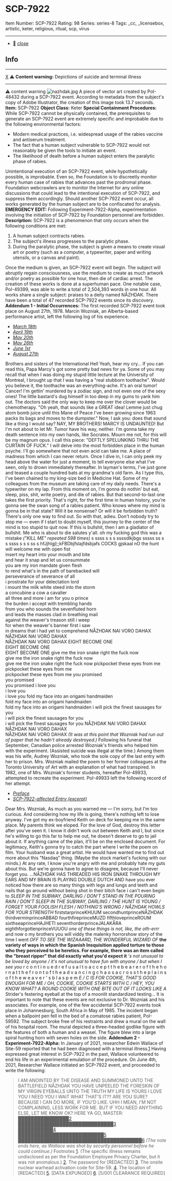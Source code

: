 # SCP-7922
Item Number: SCP-7922
Rating: 98
Series: series-8
Tags: _cc, _licensebox, artistic, keter, religious, ritual, scp, virus

---

  * [](javascript:;)
[close](javascript:;)
## Info
* * *
[X](javascript:;)
⚠️ **Content warning:** Depictions of suicide and terminal illness
* * *

⚠️ content warning 
![nazhdak.jpg](https://scp-wiki.wdfiles.com/local--files/scp-7922/nazhdak.jpg)
A piece of vector art created by PoI-48432 during a SCP-7922 event. According to metadata from the subject's copy of Adobe Illustrator, the creation of this image took 13.7 seconds.
**Item:** SCP-7922
**Object Class:** Keter
**Special Containment Procedures:** While SCP-7922 cannot be physically contained, the prerequisites to generate an SCP-7922 event are extremely specific and improbable due to the following environmental factors:
  * Modern medical practices, i.e. widespread usage of the rabies vaccine and antiserum treatment.
  * The fact that a human subject vulnerable to SCP-7922 would not reasonably be given the tools to initiate an event.
  * The likelihood of death before a human subject enters the paralytic phase of rabies.

Unintentional execution of an SCP-7922 event, while hypothetically possible, is improbable. Even so, the Foundation is to discreetly monitor every human case of rabies that advances past the prodromal phase.
Foundation webcrawlers are to monitor the Internet for any online discussions that could lead to the intentional execution of SCP-7922, and suppress them accordingly. Should another SCP-7922 event occur, all works generated by the human subject are to be confiscated for analysis.
**EMERGENCY EDIT:** Following Experiment-7922-Alpha, experimentation involving the initiation of SCP-7922 by Foundation personnel are forbidden.
**Description:** SCP-7922 is a phenomenon that only occurs when the following conditions are met:
  1. A human subject contracts rabies.
  2. The subject's illness progresses to the paralytic phase.
  3. During the paralytic phase, the subject is given a means to create visual art or poetry (such as a computer, a typewriter, paper and writing utensils, or a canvas and paint).

Once the medium is given, an SCP-7922 event will begin. The subject will abruptly regain consciousness, use the medium to create as much artwork and/or poetry as possible for one hour, then die of cardiac arrest. The creation of these works is done at a superhuman pace. One notable case, PoI-49399, was able to write a total of 2,504,393 words in one hour.
All works share a single subject: praises to a deity named NÅZHDAK.
There have been a total of 47 recorded SCP-7922 events since its discovery.
**Addendum 1 - Initial Occurrences:** The first recorded SCP-7922 event took place on August 27th, 1978. Marcin Wozniak, an Alberta-based performance artist, left the following log of his experience.
  * [_March 18th_](javascript:;)
  * [_April 19th_](javascript:;)
  * [_May 20th_](javascript:;)
  * [_May 26th_](javascript:;)
  * [_June 1st_](javascript:;)
  * [_August 27th_](javascript:;)

Brothers and sisters of the International Hell Yeah, hear my cry…
If you can read this, Papa Marcy's got some pretty bad news for ya. Some of you may recall that when I was doing my stupid little lecture at the University of Montreal, I brought up that I was having a "real stubborn toothache". Would you believe it, the toothache was an everything-ache. It's an oral tumor! Cancer! I'm gettin' murdered by a zodiac sign, and not even one of the sexy ones!
The little bastard's dug himself in too deep in my gums to yank him out. The doctors said the only way to keep me over the clover would be chemotherapy.
"Oh yeah, that sounds like a GREAT idea! Lemme just chug atom bomb juice until this Mane of Peace I've been growing since 1963 packs its bags and moves to the dumpster."
Now, I ask you: does that sound like a thing I would say? NAY, MY BROTHERS! MARCY IS UNDAUNTED!
But I'm not about to let Mr. Tumor have his way, neither. I'm gonna take my death sentence into my own hands, like Socrates.
Mourn me not, for this will be my magnum opus. I call this piece: "DEFTLY SPELUNKING THRU THE CURTAIN OF FUCK."
I will delve into the most forbidden place in the human psyche. I'll go somewhere that not even acid can take me. A place of madness from which I can never return. Once I dive in, I can only peek my head above the water for just a moment, to tell everyone else what I've seen, only to drown immediately thereafter.
In layman's terms, I've just gone and teased a couple hundred bats at my grandma's old farm.
As I type this, I've been chained to my king-size bed in Medicine Hat. Some of my colleagues from the museum are taking care of my daily needs. There's a typewriter on my lap. From this moment on, I'm gonna do nothin' but eat, sleep, piss, shit, write poetry, and die of rabies.
But that second-to-last one takes the first priority. That's right, for the first time in human history, you're gonna see the swan song of a rabies patient.
Who knows where my mind is gonna be in that state? Will it be nonsense? Or will it be forbidden truth?
There's only one way to find out.
So with that, adieu. Don't nobody try to stop me — even if I start to doubt myself, this journey to the center of the mind is too stupid to quit now.
If this is bullshit, then I am a gladiator of bullshit.
Me who is about to die salutes y'all.
oh my fucking god this was a mistake
_("KILL ME" repeated 598 times)_
s ssss s s s ssssdlkjbgs sssss ss s s ssss s s s ss s hfJjhlgjl;;kFBDbjfslajfdsbjafs COCKS gjskaal
nO
the hunt will welcome me with open fist  
insert my heart into your mouth and bite  
and hear it snap and let us consummate  
you are my iron mandate given flesh  
to rend what's in the path of barebacked will  
perseverance of severance of all  
i prostrate for your delectation lord  
i mount the milk white steed into the storm  
a concubine a cow a cavalier  
all three and more i am for you o prince  
the burden i accept with trembling hands  
from you who sounds the sevenfluted horn  
and leads the masses clad in breathing mail  
against the weaver's treason still i weep  
for when the weaver's banner first i saw  
in dreams that i had yet to comprehend
NÅZHDAK NAI VORO DAHAX  
NÅZHDAK NAI VORO DAHAX  
NÅZHDAK NAI VORO DAHAX
EIGHT BECOME ONE  
EIGHT BECOME ONE  
EIGHT BECOME ONE
give me the iron snake right the fuck now  
give me the iron snake right the fuck now  
give me the iron snake right the fuck now
pickpocket these eyes from me  
pickpocket these eyes from me  
pickpocket these eyes from me
you promised  
you promised  
you promised
i love you  
i love you  
i love you
fold my face into an origami handmaiden  
fold my face into an origami handmaiden  
fold my face into an origami handmaiden
i will pick the finest sausages for you  
i will pick the finest sausages for you  
i will pick the finest sausages for you
NÅZHDAK NAI VORO DAHAX  
NÅZHDAK NAI VORO DAHAX  
NÅZHDAK NAI VORO DAHAX
_(It was at this point that Wozniak had run out of paper that he hadn't already destroyed.)_
Following his funeral that September, Canadian police arrested Wozniak's friends who helped him with the experiment. (Assisted suicide was illegal at the time.) Among them was his wife, Audrey Wozniak, who took the sole copy of the last entry with her to prison. Mrs. Wozniak mailed the poem to her former colleagues at the Toronto University of Art with an explanation of what had transpired.
In 1982, one of Mrs. Wozniak's former students, hereafter PoI-49933, attempted to recreate the experiment. PoI-49933 left the following record of her attempt.
  * [_Preface_](javascript:;)
  * [_SCP-7922-affected Entry (excerpt)_](javascript:;)

Dear Mrs. Wozniak,
As much as you warned me — I'm sorry, but I'm too curious. And considering how my life is going, there's nothing left to lose anyway.
I've got my ex-boyfriend Keith on deck for keeping me in the same place. My parents think we eloped.
For the love of God, destroy this letter after you've seen it. I know it didn't work out between Keith and I, but since he's willing to go this far to help me out, he doesn't deserve to go to jail about it.
If anything came of the plan, it'll be on the enclosed document. For legitimacy, Keith's gonna try to catch the part where I write the poem on film.
Your husband was a great artist. He would have wanted me to find out more about this "Nasdaq" thing. (Maybe the stock market's fucking with our minds.)
At any rate, I know you're angry with me and probably hate my guts about this. But we're gonna have to agree to disagree, because I'll never forget you.
…NÅZHDAK HAS THREADED HIS IRON SNAKE THROUGH MY EARS AND MY BRAIN IS PLAYING DOUBLE DUTCH AND have you ever noticed how there are so many things with legs and lungs and teeth and nails that go around without being shot in their bitch face i can't even begin to _SLEEP IN THE SUBWAY, DARLING / DON'T STAND IN THE POURING RAIN / DON'T SLEEP IN THE SUBWAY, DARLING / THE HUNT IS YOUNG / FORGET YOUR FOOLISH FLESH / NOTHING'S WRONG / NÅZHDAK HOWLS FOR YOUR STRENGTH_ firststarprinceKHUUM secondhuntprinceNÅZHDAK thirdverminprinceABBAD fourthfireprinceMUZD fifthloveprinceROUM sixthseaprinceHAJHETI seventhorderprinceJALAKÅRA eighthforgottenprinceVUUOU _one of these things is not, like, the oth-errr_ and now o my brothers you will viddy the malenky horrorshow story of the time I went _OFF TO SEE THE WIZAAARD, THE WONDERFUL WIZARD OF_ **the variety of ways in which the Spanish Insquisition applied torture to those who they perceived to be heretics. For example, there was an item called the "breast ripper" that did exactly what you'd expect it** _'s not unusual to be loved by anyone / it's not unusual to have fun with anyone / but when I see you_ r c o n t i n u e d r e f u s a l t o a c c e p t t h e b e a r e r o f t h e h o r n a t t h e f r o n t o f t h e a d v a n c i n g c h a o s a c r o s s t h e p l a i n s o f t h e w e a v e r ' s b l a s p e m _E / C IS FOR COOKIE, THAT'S GOOD ENOUGH FOR ME / OH, COOKIE, COOKIE STARTS WITH C / HEY, YOU KNOW WHAT? A ROUND COOKIE WITH ONE BITE OUT OF IT LOOKS LIKE A_ Strider's festering eyeball at the top of a moonlit standardized testing…
It is important to note that these events are not exclusive to Dr. Wozniak and his associates. For example, one of the few accidental SCP-7922 events took place in Johannesburg, South Africa in May of 1985. The incident began when a ballpoint pen fell in the bed of a comatose rabies patient, PoI-59592. The subject broke free of his restraints and drew a mural on the wall of his hospital room. The mural depicted a three-headed godlike figure with the features of both a human and a weasel. The figure blew into a large spiral hunting horn with seven holes on the side.
**Addendum 2 - Experiment-7922-Alpha:** In January of 2021, researcher Edwin Wallace of Site-59 reported that he had been diagnosed with a terminal illness.[1](javascript:;) Having expressed great interest in SCP-7922 in the past, Wallace volunteered to end his life in an experimental emulation of the procedure.
On June 4th, 2021, Researcher Wallace initiated an SCP-7922 event, and proceeded to write the following:
> I AM ANOINTED BY THE DISEASE AND SUMMONED UNTO THE BATTLEFIELD NÅZHDAK YOU HAVE UNPEELED THE FORESKIN OF MY VIRGIN EYEBALLS UNTO THE TRUTH MY LIFE IS YOURS I LOVE YOU I NEED YOU I
> WAIT WHAT
> THAT'S IT??
> ARE YOU SURE?
> BECAUSE I CAN DO MORE, IF YOU'D LIKE.
> UHH
> I MEAN, I'M NOT COMPLAINING, LESS WORK FOR ME. BUT IF YOU NEED ANYTHING ELSE, LET ME KNOW OK?
> HERE YA GO, MASTER:
> ████████████████[2](javascript:;)  
>  ██████████████████████████████[3](javascript:;)  
>  ███████████[4](javascript:;)  
>  ███████████████████████████[5](javascript:;)  
>  ███████████████████████████████████████[6](javascript:;)
> _(The note ends here, as Wallace was shot by security personnel before he could continue.)_
Footnotes
[1](javascript:;). (The specific illness remains undisclosed as per the Foundation Employee Privacy Charter, but it was not anomalous.)
[2](javascript:;). The password for [REDACTED]
[3](javascript:;). The onsite nuclear warhead activation code for Site-59.
[4](javascript:;). The location of [REDACTED]
[5](javascript:;). [DATA EXPUNGED]
[6](javascript:;). [5/001 CLEARANCE REQUIRED]